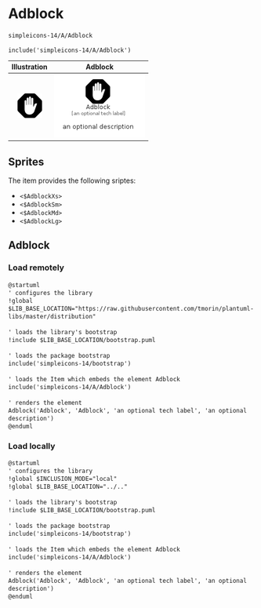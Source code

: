 # Adblock


```text
simpleicons-14/A/Adblock
```

```text
include('simpleicons-14/A/Adblock')
```



| Illustration | Adblock |
| :---: | :---: |
| ![illustration for Illustration](../../simpleicons-14/A/Adblock.png) | ![illustration for Adblock](../../simpleicons-14/A/Adblock.Local.png) |



## Sprites
The item provides the following sriptes:

- `<$AdblockXs>`
- `<$AdblockSm>`
- `<$AdblockMd>`
- `<$AdblockLg>`





## Adblock

### Load remotely
```plantuml
@startuml
' configures the library
!global $LIB_BASE_LOCATION="https://raw.githubusercontent.com/tmorin/plantuml-libs/master/distribution"

' loads the library's bootstrap
!include $LIB_BASE_LOCATION/bootstrap.puml

' loads the package bootstrap
include('simpleicons-14/bootstrap')

' loads the Item which embeds the element Adblock
include('simpleicons-14/A/Adblock')

' renders the element
Adblock('Adblock', 'Adblock', 'an optional tech label', 'an optional description')
@enduml
```

### Load locally
```plantuml
@startuml
' configures the library
!global $INCLUSION_MODE="local"
!global $LIB_BASE_LOCATION="../.."

' loads the library's bootstrap
!include $LIB_BASE_LOCATION/bootstrap.puml

' loads the package bootstrap
include('simpleicons-14/bootstrap')

' loads the Item which embeds the element Adblock
include('simpleicons-14/A/Adblock')

' renders the element
Adblock('Adblock', 'Adblock', 'an optional tech label', 'an optional description')
@enduml
```

